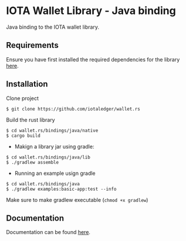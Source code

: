 # IOTA Wallet Library - Java binding

Java binding to the IOTA wallet library.

## Requirements

Ensure you have first installed the required dependencies for the library [here](https://github.com/iotaledger/wallet.rs/blob/develop/README.md).

## Installation

Clone project
```
$ git clone https://github.com/iotaledger/wallet.rs
```

Build the rust library
```
$ cd wallet.rs/bindings/java/native
$ cargo build
```


- Makign a library jar using gradle:
```
$ cd wallet.rs/bindings/java/lib
$ ./gradlew assemble
```

- Running an example usign gradle
```
$ cd wallet.rs/bindings/java
$ ./gradlew examples:basic-app:test --info
```

Make sure to make gradlew executable (`chmod +x gradlew`)

## Documentation

Documentation can be found [here](https://wallet-lib.docs.iota.org/libraries/nodejs).

